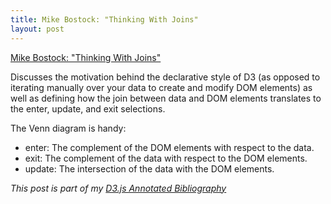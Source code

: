 ```yaml
---
title: Mike Bostock: "Thinking With Joins"
layout: post
---
```


[Mike Bostock: "Thinking With Joins"][article]

Discusses the motivation behind the declarative style of D3 (as opposed to iterating manually over your data to create and modify DOM elements) as well as defining how the join between data and DOM elements translates to the enter, update, and exit selections.

The Venn diagram is handy:

- enter: The complement of the DOM elements with respect to the data.
- exit: The complement of the data with respect to the DOM elements.
- update:  The intersection of the data with the DOM elements.

_This post is part of my [D3.js Annotated Bibliography][d3biblio]_

[article]: http://bost.ocks.org/mike/join/ "Thinking With Joins"
[d3biblio]: http://www.poorlytrainedape.com/tag/d3-bibliography/